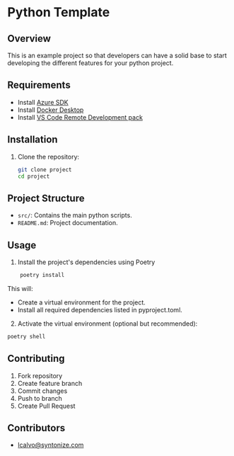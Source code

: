 # Python Template

## Overview
This is an example project so that developers can have a solid base to start developing the different features for your python project.

## Requirements

- Install [Azure SDK](https://azure.microsoft.com/es-es/downloads/)
- Install [Docker Desktop](https://www.docker.com/products/docker-desktop/)
- Install [VS Code Remote Development pack](https://marketplace.visualstudio.com/items?itemName=ms-vscode-remote.vscode-remote-extensionpack)

## Installation
1. Clone the repository:
   ```bash
   git clone project
   cd project
   ```

## Project Structure
- `src/`: Contains the main python scripts.
- `README.md`: Project documentation.

## Usage

1. Install the project's dependencies using Poetry

```sh
    poetry install
```

This will:

* Create a virtual environment for the project.
* Install all required dependencies listed in pyproject.toml.

2. Activate the virtual environment (optional but recommended):

```sh
poetry shell
```


## Contributing

1. Fork repository
2. Create feature branch
3. Commit changes
4. Push to branch
5. Create Pull Request

## Contributors
- [lcalvo@syntonize.com](https://dev.azure.com/syntonize-data/bandits-idp/)
